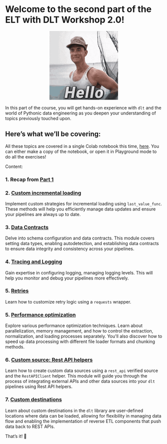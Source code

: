 # Welcome to the second part of the ELT with DLT Workshop 2.0!

<p align="center">
  <img src="hi.gif" alt="hi.gif" />
</p>


In this part of the course, you will get hands-on experience with `dlt` and the world of Pythonic data engineering as you deepen your understanding of topics previously touched upon.

## **Here’s what we’ll be covering:**

All these topics are covered in a single Colab notebook this time, [here](https://colab.research.google.com/drive/1u3sOsQpUJ1cCNbKs4ExobPxklk5wEeaF?usp=sharing). You can either make a copy of the notebook, or open it in Playground mode to do all the exercises!

Content:
### 1. Recap from [Part 1](../part1)
### 2. [Custom incremental loading](https://colab.research.google.com/drive/15c2PSsqB6Wlsx4soKV8a-QEGIuJKdmAc)
Implement custom strategies for incremental loading using `last_value_func`. These methods will help you efficiently manage data updates and ensure your pipelines are always up to date.
### 3. [Data Contracts](https://colab.research.google.com/drive/1BOUvAzP7_H0NvXhZOtNsJO-Nn3c30dXL)
Delve into schema configuration and data contracts. This module covers setting data types, enabling autodetection, and establishing data contracts to ensure data integrity and consistency across your pipelines.
### 4. [Tracing and Logging](https://colab.research.google.com/drive/1JdgwPlnKJ4oCDEIX7_dzzJhS9oqaGNv7)
Gain expertise in configuring logging, managing logging levels. This will help you monitor and debug your pipelines more effectively.
### 5. [Retries](https://colab.research.google.com/drive/1wqeIv0nD6S9r8ImJEbZ_PYBgeE3C3kMO)
Learn how to customize retry logic using a `requests` wrapper.
### 5. [Performance optimization](https://colab.research.google.com/drive/1aC2V27rNko2dLkb2IP4UmiyhtD3MoqFX)
Explore various performance optimization techniques. Learn about parallelization, memory management, and how to control the extraction, normalization, and loading processes separately. You'll also discover how to speed up data processing with different file loader formats and chunking methods.
### 6. [Custom source: Rest API helpers](https://colab.research.google.com/drive/1CRaS_4HEST9pvIiFZ2JW5HJZqLP_LeI-#scrollTo=-TqpaPEKkqKq)
Learn how to create custom data sources using a `rest_api` verified source and the `RestAPIClient` helper. This module will guide you through the process of integrating external APIs and other data sources into your `dlt` pipelines using Rest API helpers.
### 7. [Custom destinations](https://colab.research.google.com/drive/1UA4UCSO5UGngu_upUvorvPuarSxw7wVK?usp=sharing)
Learn about custom destinations in the `dlt` library are user-defined locations where data can be loaded, allowing for flexibility in managing data flow and enabling the implementation of reverse ETL components that push data back to REST APIs.

That’s it! 🎉